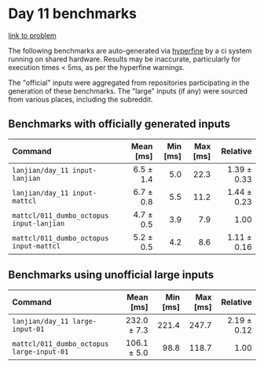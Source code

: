 # Day 11 benchmarks

[link to problem](http://adventofcode.com/2021/day/11)

The following benchmarks are auto-generated via [hyperfine](https://github.com/sharkdp/hyperfine) by a ci system running on shared hardware. Results may be inaccurate, particularly for execution times < 5ms, as per the hyperfine warnings.

The "official" inputs were aggregated from repositories participating in the generation of these benchmarks. The "large" inputs (if any) were sourced from various places, including the subreddit.

## Benchmarks with officially generated inputs
| Command | Mean [ms] | Min [ms] | Max [ms] | Relative |
|:---|---:|---:|---:|---:|
| `lanjian/day_11 input-lanjian` | 6.5 ± 1.4 | 5.0 | 22.3 | 1.39 ± 0.33 |
| `lanjian/day_11 input-mattcl` | 6.7 ± 0.8 | 5.5 | 11.2 | 1.44 ± 0.23 |
| `mattcl/011_dumbo_octopus input-lanjian` | 4.7 ± 0.5 | 3.9 | 7.9 | 1.00 |
| `mattcl/011_dumbo_octopus input-mattcl` | 5.2 ± 0.5 | 4.2 | 8.6 | 1.11 ± 0.16 |
## Benchmarks using unofficial large inputs
| Command | Mean [ms] | Min [ms] | Max [ms] | Relative |
|:---|---:|---:|---:|---:|
| `lanjian/day_11 large-input-01` | 232.0 ± 7.3 | 221.4 | 247.7 | 2.19 ± 0.12 |
| `mattcl/011_dumbo_octopus large-input-01` | 106.1 ± 5.0 | 98.8 | 118.7 | 1.00 |
